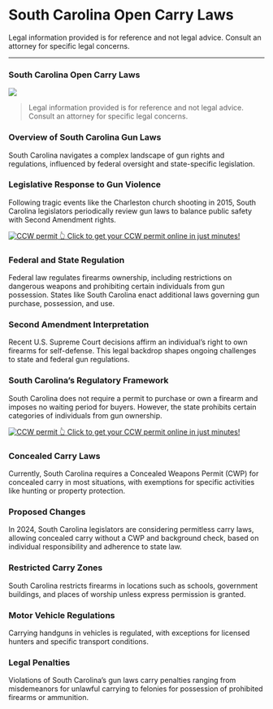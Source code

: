 # South Carolina Open Carry Laws

Legal information provided is for reference and not legal advice. Consult an attorney for specific legal concerns. 

* * *

### South Carolina Open Carry Laws

![](https://cdn-images-1.medium.com/max/800/1*Ksn-3tT_SMMartO1MBCi-Q.png)

> Legal information provided is for reference and not legal advice. Consult an attorney for specific legal concerns.

### Overview of South Carolina Gun Laws

South Carolina navigates a complex landscape of gun rights and regulations, influenced by federal oversight and state-specific legislation.

### Legislative Response to Gun Violence

Following tragic events like the Charleston church shooting in 2015, South Carolina legislators periodically review gun laws to balance public safety with Second Amendment rights.

<a href="https://serp.ly/ccw">
<div>
    <img src="https://cdn-images-1.medium.com/max/1200/1*aCmvRhaa5Xjz4zDZxHzAjg.png" alt="CCW permit">
    👆 Click to get your CCW permit online in just minutes!
</div>
</a>

### Federal and State Regulation

Federal law regulates firearms ownership, including restrictions on dangerous weapons and prohibiting certain individuals from gun possession. States like South Carolina enact additional laws governing gun purchase, possession, and use.

### Second Amendment Interpretation

Recent U.S. Supreme Court decisions affirm an individual’s right to own firearms for self-defense. This legal backdrop shapes ongoing challenges to state and federal gun regulations.

### South Carolina’s Regulatory Framework

South Carolina does not require a permit to purchase or own a firearm and imposes no waiting period for buyers. However, the state prohibits certain categories of individuals from gun ownership.


<a href="https://serp.ly/ccw">
<div>
    <img src="https://cdn-images-1.medium.com/max/1200/1*TMCVgNoKp2NAtvLSAMkaJg.png" alt="CCW permit">
    👆 Click to get your CCW permit online in just minutes!
</div>
</a>


### Concealed Carry Laws

Currently, South Carolina requires a Concealed Weapons Permit (CWP) for concealed carry in most situations, with exemptions for specific activities like hunting or property protection.

### Proposed Changes

In 2024, South Carolina legislators are considering permitless carry laws, allowing concealed carry without a CWP and background check, based on individual responsibility and adherence to state law.

### Restricted Carry Zones

South Carolina restricts firearms in locations such as schools, government buildings, and places of worship unless express permission is granted.

### Motor Vehicle Regulations

Carrying handguns in vehicles is regulated, with exceptions for licensed hunters and specific transport conditions.

### Legal Penalties

Violations of South Carolina’s gun laws carry penalties ranging from misdemeanors for unlawful carrying to felonies for possession of prohibited firearms or ammunition.



